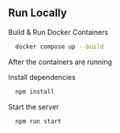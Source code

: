 
## Run Locally

Build & Run Docker Containers

```bash
  docker compose up --build
```

After the containers are running

Install dependencies

```bash
  npm install
```

Start the server

```bash
  npm run start
```

